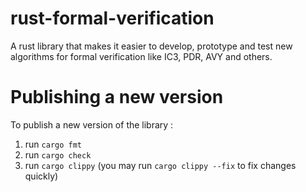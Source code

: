 # rust-formal-verification

A rust library that makes it easier to develop, prototype and test new algorithms for formal verification like IC3, PDR, AVY and others.

# Publishing a new version

To publish a new version of the library :
1. run `cargo fmt`
2. run `cargo check`
3. run `cargo clippy` (you may run `cargo clippy --fix` to fix changes quickly)
